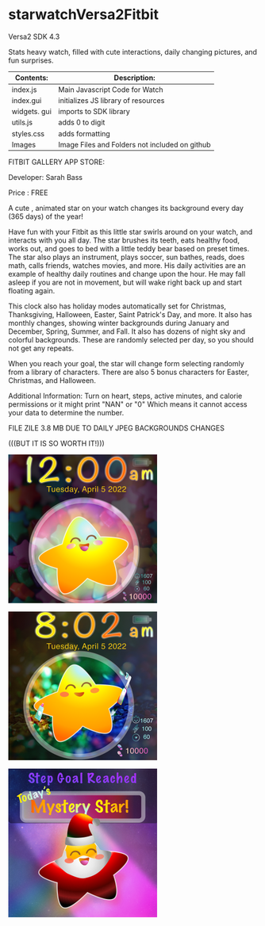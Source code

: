 # starwatchVersa2Fitbit
Versa2 SDK 4.3 

Stats heavy watch, filled with cute interactions, daily changing pictures, and fun surprises.

Contents: | Description:
--------- | ------------
index.js  | Main Javascript Code for Watch 
index.gui | initializes JS library of resources
widgets. gui | imports to SDK library
utils.js | adds 0 to digit
styles.css | adds formatting
Images    | Image Files and Folders not included on github



 FITBIT GALLERY APP STORE:
 
 Developer: Sarah Bass
 
 Price : FREE
 
A cute , animated star on your watch changes its background every day (365 days) of the year! 

Have fun with your Fitbit as this little star swirls around on your watch, and interacts with you all day.  The star brushes its teeth, eats healthy food, works out, and goes to bed with a little teddy bear based on preset times. The star also plays an instrument, plays soccer, sun bathes, reads, does math, calls friends, watches movies, and more. His daily activities are an example of healthy daily routines and change upon the hour. He may fall asleep if you are not in movement, but will wake right back up and start floating again. 

This clock also has holiday modes automatically set for Christmas, Thanksgiving, Halloween, Easter,  Saint Patrick's Day, and more. It also has monthly changes, showing winter backgrounds during January and December, Spring, Summer, and Fall. It also has dozens of night sky and colorful backgrounds. These are randomly selected per day, so you should not get any repeats. 

When you reach your goal, the star will change form selecting randomly from a library of characters. There are also 5 bonus characters for Easter, Christmas, and Halloween. 

Additional Information:
Turn on heart, steps, active minutes, and calorie permissions or it might print "NAN" or "0" Which means it cannot access your data to determine the number.

FILE ZILE 3.8 MB DUE TO DAILY JPEG BACKGROUNDS CHANGES

(((BUT IT IS SO WORTH IT!)))

![Alt text](https://github.com/SarahBass/starwatchVersa2Fitbit/blob/main/Watch%20pet%204.png)

![Alt text](https://github.com/SarahBass/starwatchVersa2Fitbit/blob/main/Watch_pet%203.png)

![Alt text](https://github.com/SarahBass/starwatchVersa2Fitbit/blob/main/Watch_pet.png)




